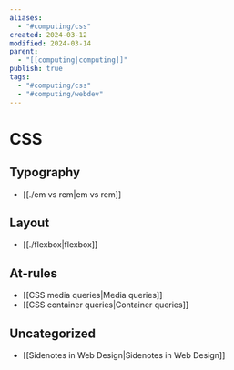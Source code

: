 ```yaml
---
aliases:
  - "#computing/css"
created: 2024-03-12
modified: 2024-03-14
parent:
  - "[[computing|computing]]"
publish: true
tags:
  - "#computing/css"
  - "#computing/webdev"
---
```


# CSS
## Typography
- [[./em vs rem|em vs rem]]

## Layout
- [[./flexbox|flexbox]]

## At-rules
- [[CSS media queries|Media queries]]
- [[CSS container queries|Container queries]]

## Uncategorized
- [[Sidenotes in Web Design|Sidenotes in Web Design]]
